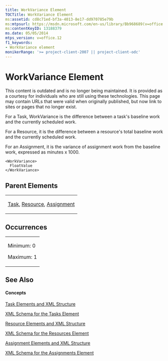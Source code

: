 ```yaml
---
title: WorkVariance Element
TOCTitle: WorkVariance Element
ms:assetid: cd8c71ed-bf3a-4013-8e17-dd970785e79b
ms:mtpsurl: https://msdn.microsoft.com/en-us/library/Bb968689(v=office.12)
ms:contentKeyID: 13188379
ms.date: 05/05/2014
mtps_version: v=office.12
f1_keywords:
- WorkVariance element
monikerRange: '>= project-client-2007 || project-client-odc'
---
```


# WorkVariance Element

This content is outdated and is no longer being maintained. It is provided as a courtesy for individuals who are still using these technologies. This page may contain URLs that were valid when originally published, but now link to sites or pages that no longer exist.

For a Task, WorkVariance is the difference between a task's baseline work and the currently scheduled work.

For a Resource, it is the difference between a resource's total baseline work and the currently scheduled work.

For an Assignment, it is the variance of assignment work from the baseline work, expressed as minutes x 1000.

    <WorkVariance>
      FloatValue
    </WorkVariance>

## Parent Elements

<table>
<colgroup>
<col style="width: 100%" />
</colgroup>
<tbody>
<tr class="odd">
<td><p><a href="bb968487(v=office.12).md">Task</a>, <a href="bb968715(v=office.12).md">Resource</a>, <a href="bb968611(v=office.12).md">Assignment</a></p></td>
</tr>
</tbody>
</table>

## Occurrences

<table>
<colgroup>
<col style="width: 100%" />
</colgroup>
<tbody>
<tr class="odd">
<td><p>Minimum: 0</p>
<p>Maximum: 1</p></td>
</tr>
</tbody>
</table>

## See Also

#### Concepts

[Task Elements and XML Structure](bb968475\(v=office.12\).md)

[XML Schema for the Tasks Element](bb968415\(v=office.12\).md)

[Resource Elements and XML Structure](bb968445\(v=office.12\).md)

[XML Schema for the Resources Element](bb968511\(v=office.12\).md)

[Assignment Elements and XML Structure](bb968738\(v=office.12\).md)

[XML Schema for the Assignments Element](bb968414\(v=office.12\).md)

